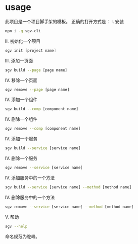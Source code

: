 
# usage
此项目是一个项目脚手架的模板。
正确的打开方式是：
I. 安装
```sh
npm i -g sgv-cli
```
II. 初始化一个项目
```sh
sgv init [project name]
```
III. 添加一页面
```sh
sgv build --page [page name]
```
IV. 移除一个页面
```sh
sgv remove --page [page name]
```
IV. 添加一个组件
```sh
sgv build --comp [component name]
```
IV. 删除一个组件
```sh
sgv remove --comp [component name]
```
IV. 添加一个服务
```sh
sgv build --service [service name]
```
IV. 删除一个服务
```sh
sgv remove --service [service name]
```
IV. 添加服务中的一个方法
```sh
sgv build --service [service name] --method [method name]
```
IV. 删除服务中的一个方法
```sh
sgv remove --service [service name] --method [method name]
```
V. 帮助
```sh
sgv --help
```
命名规范为驼峰。
